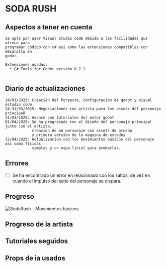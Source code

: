 # SODA RUSH

## Aspectos a tener en cuenta

````
Se opto por usar Visual Studio code debido a las facilidades que ofrece para
programar código con c# asi como las extensiones compatibles con desarollo en
godot.

Extensiones usadas:
  * C# Tools for Godot versión 0.2.1
            
````

## Diario de actualizaciones
```
24/03/2025: Creación del Poryecto, configuración de godot y visual estudio code
24-31/03/2025: Negociaciones con artista para los assets del personaje principañ
31/03/2025: Avance con tutoriales del motor godot 
01/04/2025: Se ha progresado con el diseño del personaje principal junto con el artista,
            creacion de un personaje con assets de prueba
            y primera version de la maquina de estados
12/04/2025: Actualizacion con los movimientos básicos del personaje asi como físicas
            simples y un mapa linial para probarlas. 
```

## Errores
- [ ] Se ha encontrado un error en relacionado con los saltos, de vez en cuando el impulso del salto del personaje se dispara. 


## Progreso
![SodaRush - Movimientos básicos](https://github.com/user-attachments/assets/4d58c2d1-249c-4e78-9e64-d148f5527c7b)




## Progreso de la artista


## Tutoriales seguidos


## Props de ia usados
